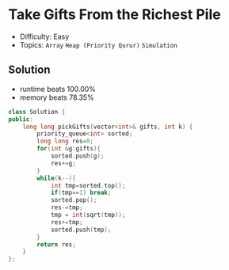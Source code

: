 # Take Gifts From the Richest Pile
- Difficulty: Easy
- Topics: `Array` `Heap (Priority Qurur)` `Simulation`

## Solution
- runtime beats 100.00%
- memory beats 78.35%
``` cpp
class Solution {
public:
    long long pickGifts(vector<int>& gifts, int k) {
        priority_queue<int> sorted;
        long long res=0;
        for(int &g:gifts){
            sorted.push(g);
            res+=g;
        }
        while(k--){
            int tmp=sorted.top();
            if(tmp==1) break;
            sorted.pop();
            res-=tmp;
            tmp = int(sqrt(tmp));
            res+=tmp;
            sorted.push(tmp);
        }
        return res;
    }
};
```

<!-- ## Improving
### source code
- runtime beats 
- memory beats 
``` cpp
``` -->